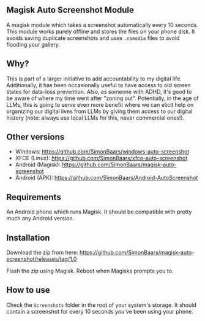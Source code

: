 ## Magisk Auto Screenshot Module
A magisk module which takes a screenshot automatically every 10 seconds. This module works purely offline and stores the files on your phone disk. It avoids saving duplicate screenshots and uses `.nomedia` files to avoid flooding your gallery.

## Why?
This is part of a larger initiative to add accountability to my digital life. Additionally, it has been occasionally useful to have access to old screen states for data-loss prevention. Also, as someone with ADHD, it's good to be aware of where my time went after "zoning out". Potentially, in the age of LLMs, this is going to serve even more benefit where we can elicit help on organizing our digital lives from LLMs by giving them access to our digital history (note: always use local LLMs for this, never commercial ones!).

## Other versions
- Windows: https://github.com/SimonBaars/windows-auto-screenshot
- XFCE (Linux): https://github.com/SimonBaars/xfce-auto-screenshot
- Android (Magisk): https://github.com/SimonBaars/magisk-auto-screenshot
- Android (APK): https://github.com/SimonBaars/Android-AutoScreenshot

## Requirements
An Android phone which runs Magisk. It should be compatible with pretty much any Android version.

## Installation
Download the zip from here: https://github.com/SimonBaars/magisk-auto-screenshot/releases/tag/1.0

Flash the zip using Magisk. Reboot when Magisks prompts you to.

## How to use
Check the `Screenshots` folder in the root of your system's storage. It should contain a screenshot for every 10 seconds you've been using your phone.
